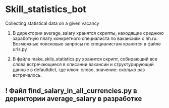 # Skill_statistics_bot
Сollecting statistical data on a given vacancy

1) В директории average_salary хранятся скрипты, находящие среднюю заработную плату конкретного 
специалиста по вакансиям с hh.ru. Возможные поисковые запросы по специалистам хранятся в файле urls.py

2) В файле make_skils_statistics.py хранится скрипт, собирающий все слова встречающиеся в описании 
вакансии и структурирующий данные в defaultdict, где ключ: слово, значение: сколько раз встречалось.

## ! Файл find_salary_in_all_currencies.py в дериктории average_salary в разработке
